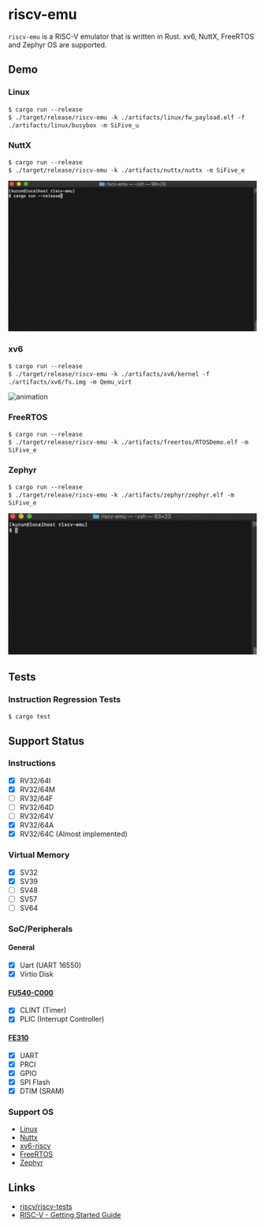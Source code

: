 # riscv-emu

`riscv-emu` is a RISC-V emulator that is written in Rust. xv6, NuttX, FreeRTOS and Zephyr OS are supported.

## Demo

### Linux

```
$ cargo run --release
$ ./target/release/riscv-emu -k ./artifacts/linux/fw_payload.elf -f ./artifacts/linux/busybox -m SiFive_u
```

### NuttX

```
$ cargo run --release
$ ./target/release/riscv-emu -k ./artifacts/nuttx/nuttx -m SiFive_e
```

![animation](./demo/nuttx-riscv.gif)

### xv6

```
$ cargo run --release
$ ./target/release/riscv-emu -k ./artifacts/xv6/kernel -f ./artifacts/xv6/fs.img -m Qemu_virt
```

![animation](./demo/xv6-riscv.gif)

### FreeRTOS

```
$ cargo run --release
$ ./target/release/riscv-emu -k ./artifacts/freertos/RTOSDemo.elf -m SiFive_e
```

### Zephyr

```
$ cargo run --release
$ ./target/release/riscv-emu -k ./artifacts/zephyr/zephyr.elf -m SiFive_e
```

![animation](./demo/zephyr.gif)

## Tests

### Instruction Regression Tests

```
$ cargo test
```


## Support Status

### Instructions

- [x] RV32/64I
- [x] RV32/64M
- [ ] RV32/64F
- [ ] RV32/64D
- [ ] RV32/64V
- [x] RV32/64A
- [x] RV32/64C (Almost implemented)

### Virtual Memory

- [x] SV32
- [x] SV39
- [ ] SV48
- [ ] SV57
- [ ] SV64

### SoC/Peripherals

#### General
- [x] Uart (UART 16550)
- [x] Virtio Disk

#### [FU540-C000](https://static.dev.sifive.com/FU540-C000-v1.0.pdf)
- [x] CLINT (Timer)
- [x] PLIC (Interrupt Controller)

#### [FE310](https://static.dev.sifive.com/FE310-G000.pdf)
- [x] UART
- [x] PRCI
- [x] GPIO
- [x] SPI Flash
- [x] DTIM (SRAM)

### Support OS

 - [Linux]()
 - [Nuttx](https://bitbucket.org/nuttx/nuttx/src/master/)
 - [xv6-riscv](https://github.com/mit-pdos/xv6-riscv)
 - [FreeRTOS](https://www.freertos.org/)
 - [Zephyr](https://www.zephyrproject.org/)

## Links

- [riscv/riscv-tests](https://github.com/riscv/riscv-tests)
- [RISC-V - Getting Started Guide](https://risc-v-getting-started-guide.readthedocs.io/en/latest/index.html)
